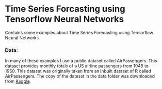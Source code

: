 # Time Series Forcasting using Tensorflow Neural Networks
Contains some examples about Time Series Forecasting using Tensorflow Neural Networks.

### Data:
In many of these examples I use a public dataset called AirPassengers. This dataset provides monthly totals of a US airline passengers from 1949 to 1960. This dataset was originally taken from an inbuilt dataset of R called AirPassengers. The copy of the dataset in the data folder was downloaded from [Kaggle](https://www.kaggle.com/rakannimer/air-passengers). 
